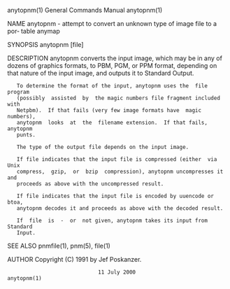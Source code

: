 anytopnm(1)                General Commands Manual                anytopnm(1)

NAME
       anytopnm  - attempt to convert an unknown type of image file to a por‐
       table anymap

SYNOPSIS
       anytopnm [file]

DESCRIPTION
       anytopnm converts the input image, which may be in any  of  dozens  of
       graphics formats, to PBM, PGM, or PPM format, depending on that nature
       of the input image, and outputs it to Standard Output.

       To determine the format of the input, anytopnm uses the  file  program
       (possibly  assisted  by  the magic numbers file fragment included with
       Netpbm).  If that fails (very few image formats have  magic  numbers),
       anytopnm  looks  at  the  filename extension.  If that fails, anytopnm
       punts.

       The type of the output file depends on the input image.

       If file indicates that the input file is compressed (either  via  Unix
       compress,  gzip,  or  bzip  compression), anytopnm uncompresses it and
       proceeds as above with the uncompressed result.

       If file indicates that the input file is encoded by uuencode or  btoa,
       anytopnm decodes it and proceeds as above with the decoded result.

       If  file  is  -  or  not given, anytopnm takes its input from Standard
       Input.

SEE ALSO
       pnmfile(1), pnm(5), file(1)

AUTHOR
       Copyright (C) 1991 by Jef Poskanzer.

                                 11 July 2000                     anytopnm(1)

